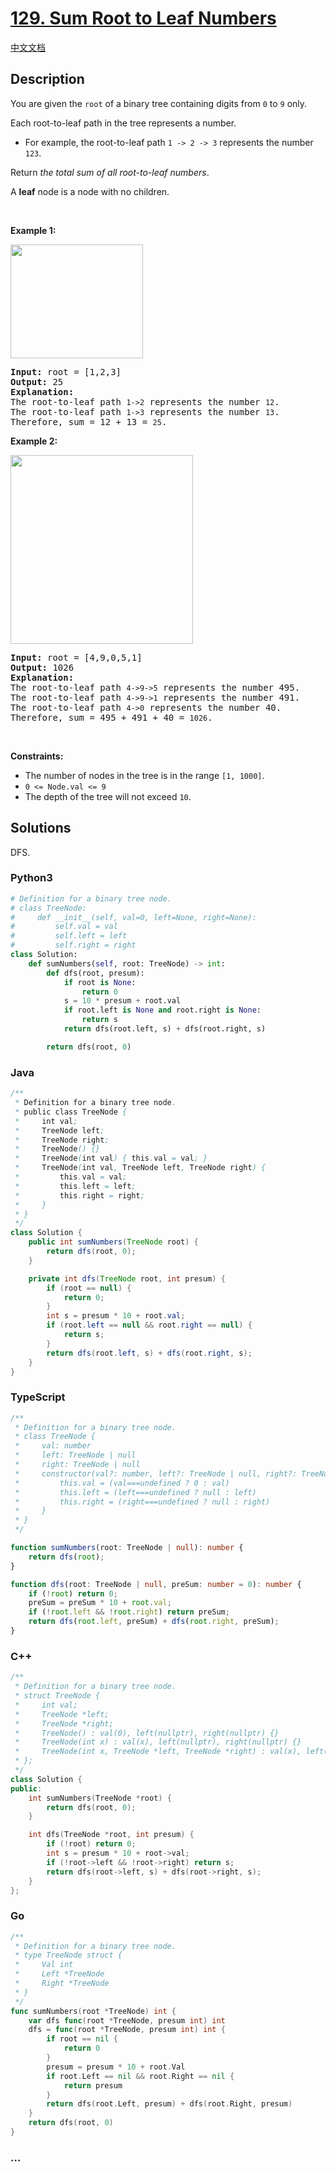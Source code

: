 # [129. Sum Root to Leaf Numbers](https://leetcode.com/problems/sum-root-to-leaf-numbers)

[中文文档](/solution/0100-0199/0129.Sum%20Root%20to%20Leaf%20Numbers/README.md)

## Description

<p>You are given the <code>root</code> of a binary tree containing digits from <code>0</code> to <code>9</code> only.</p>

<p>Each root-to-leaf path in the tree represents a number.</p>

<ul>
	<li>For example, the root-to-leaf path <code>1 -&gt; 2 -&gt; 3</code> represents the number <code>123</code>.</li>
</ul>

<p>Return <em>the total sum of all root-to-leaf numbers</em>.</p>

<p>A <strong>leaf</strong> node is a node with no children.</p>

<p>&nbsp;</p>
<p><strong>Example 1:</strong></p>
<img alt="" src="https://cdn.jsdelivr.net/gh/doocs/leetcode@main/solution/0100-0199/0129.Sum%20Root%20to%20Leaf%20Numbers/images/num1tree.jpg" style="width: 212px; height: 182px;" />
<pre>
<strong>Input:</strong> root = [1,2,3]
<strong>Output:</strong> 25
<strong>Explanation:</strong>
The root-to-leaf path <code>1-&gt;2</code> represents the number <code>12</code>.
The root-to-leaf path <code>1-&gt;3</code> represents the number <code>13</code>.
Therefore, sum = 12 + 13 = <code>25</code>.
</pre>

<p><strong>Example 2:</strong></p>
<img alt="" src="https://cdn.jsdelivr.net/gh/doocs/leetcode@main/solution/0100-0199/0129.Sum%20Root%20to%20Leaf%20Numbers/images/num2tree.jpg" style="width: 292px; height: 302px;" />
<pre>
<strong>Input:</strong> root = [4,9,0,5,1]
<strong>Output:</strong> 1026
<strong>Explanation:</strong>
The root-to-leaf path <code>4-&gt;9-&gt;5</code> represents the number 495.
The root-to-leaf path <code>4-&gt;9-&gt;1</code> represents the number 491.
The root-to-leaf path <code>4-&gt;0</code> represents the number 40.
Therefore, sum = 495 + 491 + 40 = <code>1026</code>.
</pre>

<p>&nbsp;</p>
<p><strong>Constraints:</strong></p>

<ul>
	<li>The number of nodes in the tree is in the range <code>[1, 1000]</code>.</li>
	<li><code>0 &lt;= Node.val &lt;= 9</code></li>
	<li>The depth of the tree will not exceed <code>10</code>.</li>
</ul>

## Solutions

DFS.

<!-- tabs:start -->

### **Python3**

```python
# Definition for a binary tree node.
# class TreeNode:
#     def __init__(self, val=0, left=None, right=None):
#         self.val = val
#         self.left = left
#         self.right = right
class Solution:
    def sumNumbers(self, root: TreeNode) -> int:
        def dfs(root, presum):
            if root is None:
                return 0
            s = 10 * presum + root.val
            if root.left is None and root.right is None:
                return s
            return dfs(root.left, s) + dfs(root.right, s)

        return dfs(root, 0)
```

### **Java**

```java
/**
 * Definition for a binary tree node.
 * public class TreeNode {
 *     int val;
 *     TreeNode left;
 *     TreeNode right;
 *     TreeNode() {}
 *     TreeNode(int val) { this.val = val; }
 *     TreeNode(int val, TreeNode left, TreeNode right) {
 *         this.val = val;
 *         this.left = left;
 *         this.right = right;
 *     }
 * }
 */
class Solution {
    public int sumNumbers(TreeNode root) {
        return dfs(root, 0);
    }

    private int dfs(TreeNode root, int presum) {
        if (root == null) {
            return 0;
        }
        int s = presum * 10 + root.val;
        if (root.left == null && root.right == null) {
            return s;
        }
        return dfs(root.left, s) + dfs(root.right, s);
    }
}
```

### **TypeScript**

```ts
/**
 * Definition for a binary tree node.
 * class TreeNode {
 *     val: number
 *     left: TreeNode | null
 *     right: TreeNode | null
 *     constructor(val?: number, left?: TreeNode | null, right?: TreeNode | null) {
 *         this.val = (val===undefined ? 0 : val)
 *         this.left = (left===undefined ? null : left)
 *         this.right = (right===undefined ? null : right)
 *     }
 * }
 */

function sumNumbers(root: TreeNode | null): number {
    return dfs(root);
}

function dfs(root: TreeNode | null, preSum: number = 0): number {
    if (!root) return 0;
    preSum = preSum * 10 + root.val;
    if (!root.left && !root.right) return preSum;
    return dfs(root.left, preSum) + dfs(root.right, preSum);
}
```

### **C++**

```cpp
/**
 * Definition for a binary tree node.
 * struct TreeNode {
 *     int val;
 *     TreeNode *left;
 *     TreeNode *right;
 *     TreeNode() : val(0), left(nullptr), right(nullptr) {}
 *     TreeNode(int x) : val(x), left(nullptr), right(nullptr) {}
 *     TreeNode(int x, TreeNode *left, TreeNode *right) : val(x), left(left), right(right) {}
 * };
 */
class Solution {
public:
    int sumNumbers(TreeNode *root) {
        return dfs(root, 0);
    }

    int dfs(TreeNode *root, int presum) {
        if (!root) return 0;
        int s = presum * 10 + root->val;
        if (!root->left && !root->right) return s;
        return dfs(root->left, s) + dfs(root->right, s);
    }
};
```

### **Go**

```go
/**
 * Definition for a binary tree node.
 * type TreeNode struct {
 *     Val int
 *     Left *TreeNode
 *     Right *TreeNode
 * }
 */
func sumNumbers(root *TreeNode) int {
    var dfs func(root *TreeNode, presum int) int
    dfs = func(root *TreeNode, presum int) int {
        if root == nil {
            return 0
        }
        presum = presum * 10 + root.Val
        if root.Left == nil && root.Right == nil {
            return presum
        }
        return dfs(root.Left, presum) + dfs(root.Right, presum)
    }
    return dfs(root, 0)
}
```

### **...**

```

```

<!-- tabs:end -->
